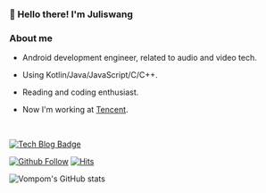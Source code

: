 ### 👋 Hello there! I'm Juliswang

### About me

* Android development engineer, related to audio and video tech.

* Using Kotlin/Java/JavaScript/C/C++.

* Reading and coding enthusiast.

* Now I'm working at [Tencent](https://github.com/Tencent).


<br/>


[![Tech Blog Badge](http://img.shields.io/badge/-Tech%20blog-black?style=flat-square&logo=github&link=https://julis.wang)](https://julis.wang/)


[![Github Follow](https://img.shields.io/github/followers/vompom?label=Follow%20Me&style=social)](https://github.com/Vompom)
[![Hits](https://hits.seeyoufarm.com/api/count/incr/badge.svg?url=https%3A%2F%2Fgithub.com%2FVompom&count_bg=%2322C0D7&title_bg=%232C4CD3&icon=influxdb.svg&icon_color=%2368D1AB&title=HITS&edge_flat=false)](https://hits.seeyoufarm.com)


![Vompom's GitHub stats](https://github-readme-stats.vercel.app/api?username=Vompom&hide=prs&count_private=true&include_all_commits=true&show_icons=true&theme=java)



